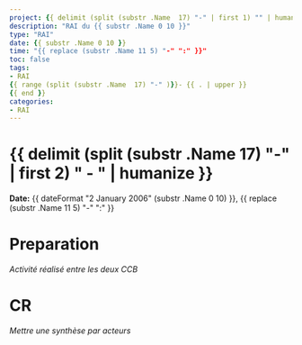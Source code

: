 ```yaml
---
project: {{ delimit (split (substr .Name  17) "-" | first 1) "" | humanize   }}
description: "RAI du {{ substr .Name 0 10 }}"
type: "RAI"
date: {{ substr .Name 0 10 }}
time: "{{ replace (substr .Name 11 5) "-" ":" }}"
toc: false
tags:
- RAI
{{ range (split (substr .Name  17) "-" )}}- {{ . | upper }}
{{ end }}
categories:
- RAI
---
```

# {{ delimit (split (substr .Name  17) "-" | first 2) " - " | humanize   }}

**Date:** {{ dateFormat "2 January 2006" (substr .Name 0 10) }}, {{ replace (substr .Name 11 5) "-" ":" }}

# Preparation
*Activité réalisé entre les deux CCB*

# CR
*Mettre une synthèse par acteurs*


